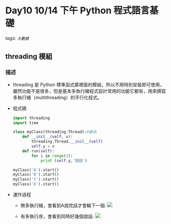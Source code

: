 # Day10 10/14  下午 Python 程式語言基礎
###### tags: `大數據` 

## threading 模組
### 描述
* threading 是 Python 標準函式庫裡面的模組，所以不用特別安裝即可使用，雖然功能不是很多，但是基本多執行緒程式設計常用的功能它都有，用來撰寫多執行緒（multithreading）的平行化程式。

* 程式碼
    ```python
    import threading
    import time

    class myClass(threading.Thread):#繼承
        def __init__(self, x):
            threading.Thread.__init__(self)
            self.y = x
        def run(self):
            for i in range(3):
                print (self.y,'說話')

    myClass('A').start()
    myClass('B').start()
    myClass('C').start()
    myClass('D').start()
    ```
* 運作過程
    * 無多執行緒，會看到A說完話才會輪下一個:
    ![](https://i.imgur.com/XkSPXxD.gif)

    * 有多執行序，會看到同時好幾個說話:
    ![](https://i.imgur.com/uHDqMwm.gif)

